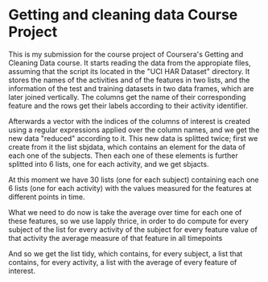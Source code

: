 Getting and cleaning data Course Project
===================

This is my submission for the course project of Coursera's Getting and Cleaning Data course. It starts reading the data from the appropiate files, assuming that the script its located in the "UCI HAR Dataset" directory. It stores the names of the activities and of the features in two lists, and the information of the test and training datasets in two data frames, which are later joined vertically. The columns get the name of their corresponding feature and the rows get their labels according to their activity identifier. 

Afterwards a vector with the indices of the columns of interest is created using a regular expressions applied over the column names, and we get the new data "reduced" according to it. This new data is splitted twice; first we create from it the list sbjdata, which contains an element for the data of each one of the subjects. Then each one of these elements is further splitted into 6 lists, one for each activity, and we get sbjacts. 

At this moment we have 
  30 lists (one for each subject) containing each one
    6 lists (one for each activity) with 
      the values measured for the features at different points in time. 
        
What we need to do now is take the average over time for each one of these features, so we use lapply thrice, in order to do compute
  for every subject of the list
    for every activity of the subject
      for every feature value of that activity
        the average measure of that feature in all timepoints
        
And so we get the list tidy, which contains, for every subject, a list that contains, for every activity, a list with the average of every feature of interest.
  

